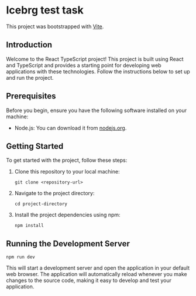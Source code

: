 # Icebrg test task

This project was bootstrapped with [Vite](https://vitejs.dev/).

## Introduction

Welcome to the React TypeScript project! This project is built using React and TypeScript and provides a starting point for developing web applications with these technologies. Follow the instructions below to set up and run the project.

## Prerequisites

Before you begin, ensure you have the following software installed on your machine:

- Node.js: You can download it from [nodejs.org](https://nodejs.org/).

## Getting Started

To get started with the project, follow these steps:

1. Clone this repository to your local machine:

   ```shell
   git clone <repository-url>
   ```

2. Navigate to the project directory:

   ```shell
   cd project-directory
   ```

3. Install the project dependencies using npm:

   ```shell
   npm install
   ```

## Running the Development Server

```shell
npm run dev
```

This will start a development server and open the application in your default web browser. The application will automatically reload whenever you make changes to the source code, making it easy to develop and test your application.
